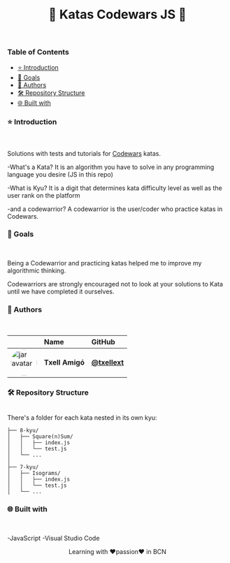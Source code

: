 <br> <h1 align="center"> 🥋 Katas Codewars JS 🥋</h1>
<br>

### Table of Contents

- [⭐ Introduction](#⭐-introduction)
- [🦋 Goals](#🦋-goals)
- [👷 Authors](#👷-authors)
- [🛠️ Repository Structure](#🛠️-repository-structure)
- [🌐 Built with](#🌐-built-with)


### ⭐ Introduction
<br>

Solutions with tests and tutorials for <a href="https://www.codewars.com">Codewars</a> katas.

-What's a Kata?
It is an algorithm you have to solve in any programming language you desire (JS in this repo)

-What is Kyu?
It is a digit that determines kata difficulty level as well as the user rank on the platform

-and a codewarrior?
A codewarrior is the user/coder who practice katas in Codewars. 


### 🦋 Goals
<br>

Being a Codewarrior and practicing katas helped me to improve my algorithmic thinking.

Codewarriors are strongly encouraged not to look at your solutions to Kata until we have completed it ourselves.


### 👷 Authors
<br>

|                     | Name                | GitHub              |
| :------------------ | :------------------ | :------------------ |
| <a href="https://github.com/txellext"><img src="https://avatars.githubusercontent.com/u/108218084?v=4" width="60" height="60" style="border-radius: 50%" alt="jar avatar"></a> | **Txell Amigó** | [**@txellext**](https://github.com/txellext) | 


### 🛠️ Repository Structure
<br>
There's a folder for each kata nested in its own kyu:

```ascii
├── 8-kyu/
│   ├── Square(n)Sum/
│   │   ├── index.js
│   │   └── test.js
│   └── ...
│
├── 7-kyu/
│   ├── Isograms/
│   │   ├── index.js
│   │   └── test.js
│   └── ...
```

### 🌐 Built with
<br>

-JavaScript
-Visual Studio Code



<p align="center"> Learning with ❤️passion❤️ in BCN</p>
